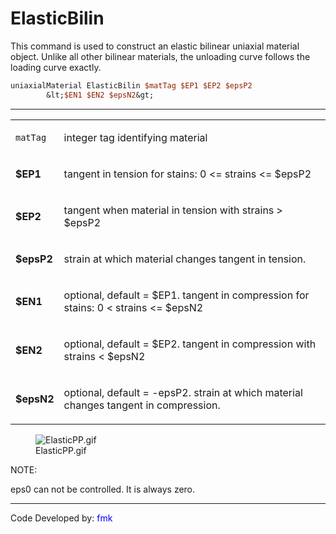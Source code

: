  # ElasticBilin

<p>This command is used to construct an elastic bilinear uniaxial
material object. Unlike all other bilinear materials, the unloading
curve follows the loading curve exactly.</p>

```tcl
uniaxialMaterial ElasticBilin $matTag $EP1 $EP2 $epsP2
        &lt;$EN1 $EN2 $epsN2&gt;
```
<hr />
<table>
<tbody>
<tr class="odd">
<td><code class="parameter-table-variable">matTag</code></td>
<td><p>integer tag identifying material</p></td>
</tr>
<tr class="even">
<td><p><strong>$EP1</strong></p></td>
<td><p>tangent in tension for stains: 0 &lt;= strains &lt;=
$epsP2</p></td>
</tr>
<tr class="odd">
<td><p><strong>$EP2</strong></p></td>
<td><p>tangent when material in tension with strains &gt;
$epsP2</p></td>
</tr>
<tr class="even">
<td><p><strong>$epsP2</strong></p></td>
<td><p>strain at which material changes tangent in tension.</p></td>
</tr>
<tr class="odd">
<td><p><strong>$EN1</strong></p></td>
<td><p>optional, default = $EP1. tangent in compression for stains: 0
&lt; strains &lt;= $epsN2</p></td>
</tr>
<tr class="even">
<td><p><strong>$EN2</strong></p></td>
<td><p>optional, default = $EP2. tangent in compression with strains
&lt; $epsN2</p></td>
</tr>
<tr class="odd">
<td><p><strong>$epsN2</strong></p></td>
<td><p>optional, default = -epsP2. strain at which material changes
tangent in compression.</p></td>
</tr>
</tbody>
</table>
<figure>
<img src="ElasticPP.gif" title="ElasticPP.gif" alt="ElasticPP.gif" />
<figcaption aria-hidden="true">ElasticPP.gif</figcaption>
</figure>
<p>NOTE:</p>
<p>eps0 can not be controlled. It is always zero.</p>
<hr />
<p>Code Developed by: <span style="color:blue"> fmk
</span></p>
